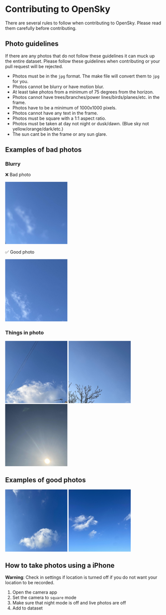 # Contributing to OpenSky

There are several rules to follow when contributing to OpenSky. Please read them carefully before contributing.

## Photo guidelines

If there are any photos that do not follow these guidelines it can muck up the entire dataset. Please follow these guidelines when contributing or your pull request will be rejected.

- Photos must be in the `jpg` format. The make file will convert them to `jpg` for you.
- Photos cannot be blurry or have motion blur.
- At least take photos from a minimum of 75 degrees from the horizon. 
- Photos cannot have trees/branches/power lines/birds/planes/etc. in the frame.
- Photos have to be a minimum of 1000x1000 pixels.
- Photos cannot have any text in the frame.
- Photos must be square with a 1:1 aspect ratio.
- Photos must be taken at day not night or dusk/dawn. (Blue sky not yellow/orange/dark/etc.)
- The sun cant be in the frame or any sun glare.
## Examples of bad photos

### Blurry

❌ Bad photo

<img src="https://github.com/0x4248/opensky/blob/master/examples/blurry.jpg?raw=true " width="200" />

✅ Good photo

<img src="https://github.com/0x4248/opensky/blob/master/examples/ok_1.jpg?raw=true " width="200" />

### Things in photo

<img src="https://github.com/0x4248/opensky/blob/master/examples/powerline.jpg?raw=true" width="200"/>

<img src="https://github.com/0x4248/opensky/blob/master/examples/tree.jpg?raw=true" width="200" />

<img src="https://github.com/0x4248/opensky/blob/master/examples/sun.jpg?raw=true" width="200" />

## Examples of good photos

<img src="https://github.com/0x4248/opensky/blob/master/examples/ok_2.jpg?raw=true" width="200" />

<img src="https://github.com/0x4248/opensky/blob/master/examples/ok_3.jpg?raw=true" width="200" />

## How to take photos using a iPhone

**Warning**: Check in settings if location is turned off if you do not want your location to be recorded.

1. Open the camera app
2. Set the camera to `square` mode
3. Make sure that night mode is off and live photos are off
4. Add to dataset
